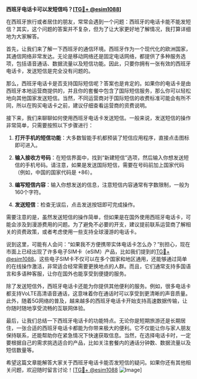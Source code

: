**西班牙电话卡可以发短信吗？[[TG💪+ @esim1088](https://t.me/s/esim1088)]**

在西班牙旅行或者居住的朋友，常常会遇到一个问题：西班牙的电话卡能不能发短信？其实，这个问题的答案并不复杂，但为了让大家更好地了解情况，我打算详细地为大家解答。

首先，让我们来了解一下西班牙的通信环境。西班牙作为一个现代化的欧洲国家，其通信网络非常发达。无论是移动网络还是固定电话网络，都提供了多种服务选项，包括语音通话、数据流量以及短信功能。因此，只要你拥有一张有效的西班牙电话卡，发送短信是完全没有问题的。

那么，西班牙电话卡是否支持国际短信呢？答案也是肯定的。如果你的电话卡是由西班牙本地运营商提供的，并且你的套餐中包含了国际短信服务，那么你可以轻松地向其他国家发送短信。当然，不同运营商对于国际短信的收费标准可能会有所不同，所以在购买电话卡之前，建议仔细查看运营商的资费说明。

接下来，我们来聊聊如何使用西班牙电话卡发送短信。一般来说，发送短信的操作非常简单，只需要按照以下步骤进行：

1. **打开手机的短信功能**：大多数智能手机都预装了短信应用程序，直接点击图标即可进入。
   
2. **输入接收方号码**：在短信界面中，找到“新建短信”选项，然后输入你想发送短信的手机号码。请注意，如果是发送国际短信，需要在号码前加上国家代码（例如，中国的国家代码是 +86）。

3. **编写短信内容**：输入你想发送的信息，注意短信内容通常有字数限制，一般为160个字符。

4. **发送短信**：检查无误后，点击发送按钮即可完成操作。

需要注意的是，虽然发送短信的操作简单，但如果是在国外使用西班牙电话卡，可能会涉及到漫游费用的问题。为了避免不必要的开支，建议提前联系运营商了解相关的资费政策，或者考虑使用一些支持全球漫游的电话卡。

说到这里，可能有人会问：“如果我不方便携带实体电话卡怎么办？”别担心，现在市面上已经出现了许多电子SIM卡（eSIM）产品，比如我们提到的[TG💪+ @esim1088](https://t.me/s/esim1088)。这些电子SIM卡不仅可以在多个国家和地区通用，还能够通过简单的在线操作激活，非常适合经常需要更换地点的人群。而且，它们通常支持多国语言和多语种客服，让你在国外也能享受到便捷的服务。

除了发送短信外，西班牙电话卡还能为你提供其他便利的服务。例如，很多电话卡都支持VoLTE高清语音通话，这意味着你在通话时可以享受到更清晰的声音质量。此外，随着5G网络的普及，越来越多的西班牙电话卡开始支持高速数据传输，让你随时随地享受流畅的互联网体验。

最后，让我们总结一下西班牙电话卡的功能特点。无论你是短期旅游还是长期居住，一张合适的西班牙电话卡都能为你带来极大的便利。它不仅能让你与家人朋友保持联系，还能帮助你在紧急情况下快速获取信息。当然，在选择电话卡时，一定要根据自己的需求挑选适合的产品，比如关注套餐内的通话分钟数、数据流量以及短信数量等。

希望这篇文章能解答大家关于西班牙电话卡能否发短信的疑问。如果你还有其他相关问题，欢迎随时留言讨论！[[TG💪+ @esim1088](https://t.me/s/esim1088) ![Image](https://i.postimg.cc/4NQfJmqS/Snipaste-2025-05-13-00-14-12.png)]